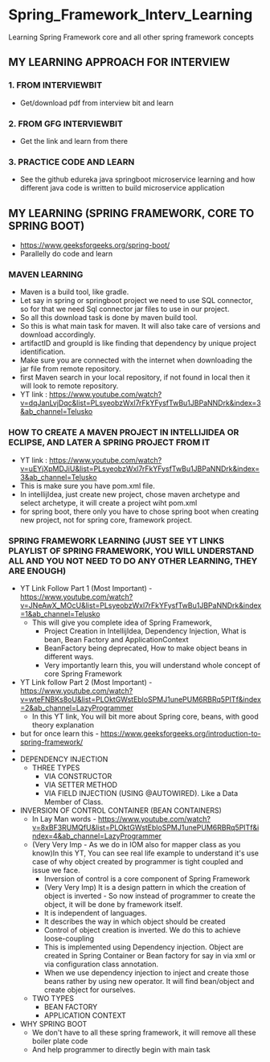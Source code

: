 # Spring_Framework_Interv_Learning
Learning Spring Framework core and all other spring framework concepts

## MY LEARNING APPROACH FOR INTERVIEW
### 1. FROM INTERVIEWBIT
* Get/download pdf from interview bit and learn

### 2. FROM GFG INTERVIEWBIT
* Get the link and learn from there


### 3. PRACTICE CODE AND LEARN
* See the github edureka java springboot microservice learning and how different java code is written to build microservice application


## MY LEARNING (SPRING FRAMEWORK, CORE TO SPRING BOOT)
* https://www.geeksforgeeks.org/spring-boot/
* Parallelly do code and learn
### MAVEN LEARNING
* Maven is a build tool, like gradle.
* Let say in spring or springboot project we need to use SQL connector, so for that we need Sql connector jar files to use in our project.
* So all this download task is done by maven build tool.
* So this is what main task for maven. It will also take care of versions and download accordingly.
* artifactID and groupId is like finding that dependency by unique project identification.
* Make sure you are connected with the internet when downloading the jar file from remote repository.
* first Maven search in your local repository, if not found in local then it will look to remote repository.
* YT link : https://www.youtube.com/watch?v=dqJanLvjDqc&list=PLsyeobzWxl7rFkYFysfTwBu1JBPaNNDrk&index=3&ab_channel=Telusko
### HOW TO CREATE A MAVEN PROJECT IN INTELLIJIDEA OR ECLIPSE, AND LATER A SPRING PROJECT FROM IT
* YT link : https://www.youtube.com/watch?v=uEYjXpMDJiU&list=PLsyeobzWxl7rFkYFysfTwBu1JBPaNNDrk&index=3&ab_channel=Telusko
* This is make sure you have pom.xml file.
* In intellijIdea, just create new project, chose maven archetype and select archetype, it will create a project wiht pom.xml
* for spring boot, there only you have to chose spring boot when creating new project, not for spring core, framework project.
### SPRING FRAMEWORK LEARNING (JUST SEE YT LINKS PLAYLIST OF SPRING FRAMEWORK, YOU WILL UNDERSTAND ALL AND YOU NOT NEED TO DO ANY OTHER LEARNING, THEY ARE ENOUGH)
* YT Link Follow Part 1 (Most Important) - https://www.youtube.com/watch?v=JNeAwX_MOcU&list=PLsyeobzWxl7rFkYFysfTwBu1JBPaNNDrk&index=1&ab_channel=Telusko
    * This will give you complete idea of Spring Framework,
        * Project Creation in IntellijIdea, Dependency Injection, What is bean, Bean Factory and ApplicationContext
        * BeanFactory being deprecated, How to make object beans in different ways.
        * Very importantly learn this, you will understand whole concept of core Spring Framework
* YT Link follow Part 2 (Most Important) - https://www.youtube.com/watch?v=wteFNBKs8oU&list=PLOktGWstEbloSPMJ1unePUM6RBRq5PITf&index=2&ab_channel=LazyProgrammer
    * In this YT link, You will bit more about Spring core, beans, with good theory explanation
* but for once learn this - https://www.geeksforgeeks.org/introduction-to-spring-framework/
*
* DEPENDENCY INJECTION
    * THREE TYPES
        * VIA CONSTRUCTOR
        * VIA SETTER METHOD
        * VIA FIELD INJECTION (USING @AUTOWIRED). Like a Data Member of Class.
* INVERSION OF CONTROL CONTAINER (BEAN CONTAINERS)
    * In Lay Man words - https://www.youtube.com/watch?v=8xBF3RUMQfU&list=PLOktGWstEbloSPMJ1unePUM6RBRq5PITf&index=4&ab_channel=LazyProgrammer
    * (Very Very Imp - As we do in IOM also for mapper class as you know)In this YT, You can see real life example to understand it's use case of why object created by programmer is tight coupled and issue we face.
        * Inversion of control is a core component of Spring Framework
        * (Very Very Imp) It is a design pattern in which the creation of object is inverted - So now instead of programmer to create the object, it will be done by framework itself.
        * It is independent of languages.
        * It describes the way in which object should be created
        * Control of object creation is inverted. We do this to achieve loose-coupling
        * This is implemented using Dependency injection. Object are created in Spring Container or Bean factory for say in via xml or via configuration class annotation.
        * When we use dependency injection to inject and create those beans rather by using new operator. It will find bean/object and create object for ourselves.
    * TWO TYPES
        * BEAN FACTORY
        * APPLICATION CONTEXT
* WHY SPRING BOOT
    * We don't have to all these spring framework, it will remove all these boiler plate code
    * And help programmer to directly begin with main task